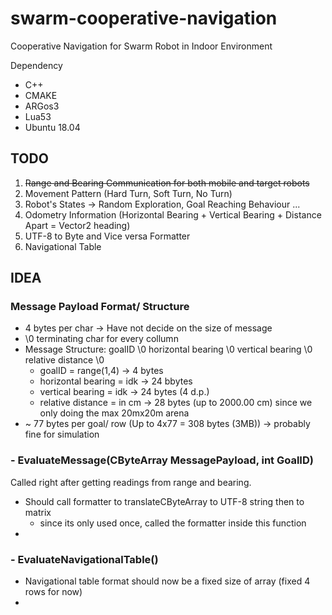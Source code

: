 # swarm-cooperative-navigation
Cooperative Navigation for Swarm Robot in Indoor Environment

Dependency
- C++
- CMAKE
- ARGos3
- Lua53
- Ubuntu 18.04

## TODO ##
1. ~~Range and Bearing Communication for both mobile and target robots~~
2. Movement Pattern (Hard Turn, Soft Turn, No Turn)
3. Robot's States -> Random Exploration, Goal Reaching Behaviour ...
4. Odometry Information (Horizontal Bearing + Vertical Bearing + Distance Apart = Vector2 heading)
5. UTF-8 to Byte and Vice versa Formatter
6. Navigational Table

##  IDEA ##

### Message Payload Format/ Structure ###
* 4 bytes per char -> Have not decide on the size of message
* \0 terminating char for every collumn
* Message Structure: goalID \0 horizontal bearing \0 vertical bearing \0 relative distance \0
    * goalID             = range(1,4) -> 4 bytes
    * horizontal bearing =  idk       -> 24 bbytes
    * vertical bearing   =  idk       -> 24 bytes (4 d.p.)
    * relative distance  =  in cm     -> 28 bytes (up to 2000.00 cm) since we only doing the max 20mx20m arena
* ~ 77 bytes per goal/ row (Up to 4x77 = 308 bytes (3MB)) -> probably fine for simulation

### - EvaluateMessage(CByteArray MessagePayload, int GoalID) ###
Called right after getting readings from range and bearing.

* Should call formatter to translateCByteArray to UTF-8 string then to matrix
    * since its only used once, called the formatter inside this function
* 

### - EvaluateNavigationalTable() ###
* Navigational table format should now be a fixed size of array (fixed 4 rows for now)
* 

